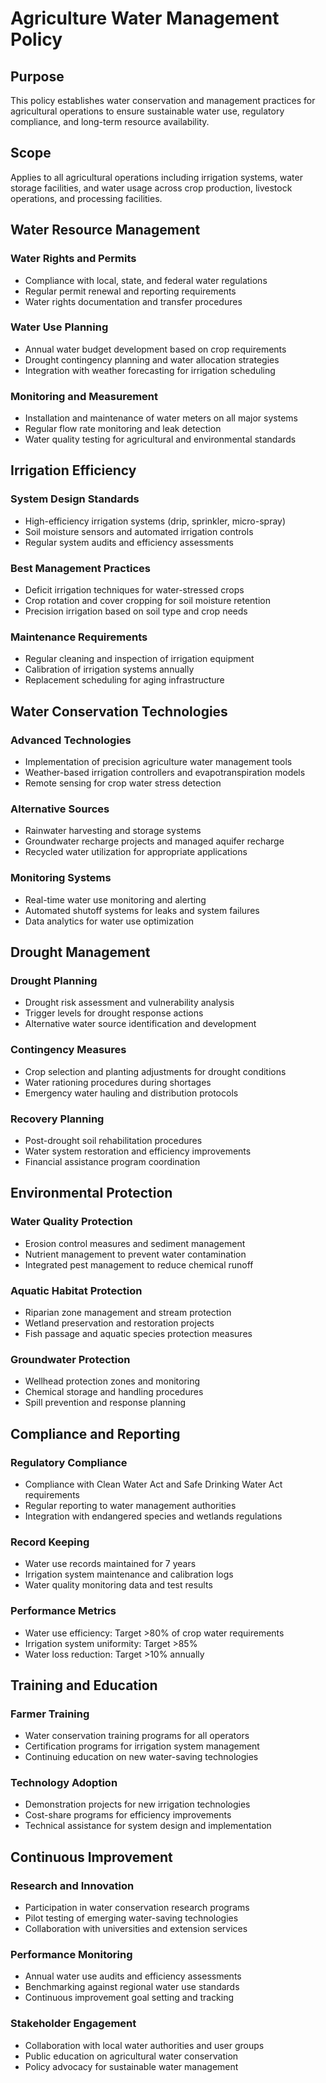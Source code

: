 # Agriculture Water Management Policy

## Purpose
This policy establishes water conservation and management practices for agricultural operations to ensure sustainable water use, regulatory compliance, and long-term resource availability.

## Scope
Applies to all agricultural operations including irrigation systems, water storage facilities, and water usage across crop production, livestock operations, and processing facilities.

## Water Resource Management

### Water Rights and Permits
- Compliance with local, state, and federal water regulations  
- Regular permit renewal and reporting requirements  
- Water rights documentation and transfer procedures  

### Water Use Planning
- Annual water budget development based on crop requirements  
- Drought contingency planning and water allocation strategies  
- Integration with weather forecasting for irrigation scheduling  

### Monitoring and Measurement
- Installation and maintenance of water meters on all major systems  
- Regular flow rate monitoring and leak detection  
- Water quality testing for agricultural and environmental standards  

## Irrigation Efficiency

### System Design Standards
- High-efficiency irrigation systems (drip, sprinkler, micro-spray)  
- Soil moisture sensors and automated irrigation controls  
- Regular system audits and efficiency assessments  

### Best Management Practices
- Deficit irrigation techniques for water-stressed crops  
- Crop rotation and cover cropping for soil moisture retention  
- Precision irrigation based on soil type and crop needs  

### Maintenance Requirements
- Regular cleaning and inspection of irrigation equipment  
- Calibration of irrigation systems annually  
- Replacement scheduling for aging infrastructure  

## Water Conservation Technologies

### Advanced Technologies
- Implementation of precision agriculture water management tools  
- Weather-based irrigation controllers and evapotranspiration models  
- Remote sensing for crop water stress detection  

### Alternative Sources
- Rainwater harvesting and storage systems  
- Groundwater recharge projects and managed aquifer recharge  
- Recycled water utilization for appropriate applications  

### Monitoring Systems
- Real-time water use monitoring and alerting  
- Automated shutoff systems for leaks and system failures  
- Data analytics for water use optimization  

## Drought Management

### Drought Planning
- Drought risk assessment and vulnerability analysis  
- Trigger levels for drought response actions  
- Alternative water source identification and development  

### Contingency Measures
- Crop selection and planting adjustments for drought conditions  
- Water rationing procedures during shortages  
- Emergency water hauling and distribution protocols  

### Recovery Planning
- Post-drought soil rehabilitation procedures  
- Water system restoration and efficiency improvements  
- Financial assistance program coordination  

## Environmental Protection

### Water Quality Protection
- Erosion control measures and sediment management  
- Nutrient management to prevent water contamination  
- Integrated pest management to reduce chemical runoff  

### Aquatic Habitat Protection
- Riparian zone management and stream protection  
- Wetland preservation and restoration projects  
- Fish passage and aquatic species protection measures  

### Groundwater Protection
- Wellhead protection zones and monitoring  
- Chemical storage and handling procedures  
- Spill prevention and response planning  

## Compliance and Reporting

### Regulatory Compliance
- Compliance with Clean Water Act and Safe Drinking Water Act requirements  
- Regular reporting to water management authorities  
- Integration with endangered species and wetlands regulations  

### Record Keeping
- Water use records maintained for 7 years  
- Irrigation system maintenance and calibration logs  
- Water quality monitoring data and test results  

### Performance Metrics
- Water use efficiency: Target >80% of crop water requirements  
- Irrigation system uniformity: Target >85%  
- Water loss reduction: Target >10% annually  

## Training and Education

### Farmer Training
- Water conservation training programs for all operators  
- Certification programs for irrigation system management  
- Continuing education on new water-saving technologies  

### Technology Adoption
- Demonstration projects for new irrigation technologies  
- Cost-share programs for efficiency improvements  
- Technical assistance for system design and implementation  

## Continuous Improvement

### Research and Innovation
- Participation in water conservation research programs  
- Pilot testing of emerging water-saving technologies  
- Collaboration with universities and extension services  

### Performance Monitoring
- Annual water use audits and efficiency assessments  
- Benchmarking against regional water use standards  
- Continuous improvement goal setting and tracking  

### Stakeholder Engagement
- Collaboration with local water authorities and user groups  
- Public education on agricultural water conservation  
- Policy advocacy for sustainable water management